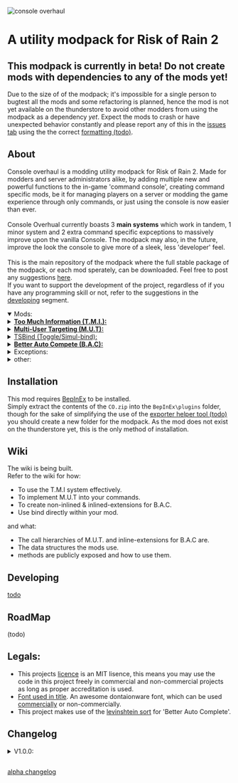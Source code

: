 ![console overhaul](https://github.com/8BitShadow/media-resources/blob/main/console%20overhaul.png?raw=true)
# A utility modpack for Risk of Rain 2

## **This modpack is currently in beta! Do not create mods with dependencies to any of the mods yet!**
Due to the size of of the modpack; it's impossible for a single person to bugtest all the mods and some refactoring is planned, hence the mod is not yet available on the thunderstore to avoid other modders from using the modpack as a dependency <i>yet</i>. Expect the mods to crash or have unexpected behavior constantly and please report any of this in the [issues tab](https://github.com/8BtS-A-to-IA/Console-Overhaul/issues) using the the correct [formatting (todo)]().

## About
Console overhaul is a modding utility modpack for Risk of Rain 2. Made for modders and server administrators alike, by adding multiple new and powerful functions to the in-game 'command console', creating command specific mods, be it for managing players on a server or modding the game experience through only commands, or just using the console is now easier than ever.
<br><br>
Console Overhual currently boasts 3 <b>main systems</b> which work in tandem, 1 minor system and 2 extra command specific expceptions to massively improve upon the vanilla Console. The modpack may also, in the future, improve the look the console to give more of a sleek, less 'developer' feel.
<br><br>
This is the main repository of the modpack where the full stable package of the modpack, or each mod sperately, can be downloaded. Feel free to post any suggestions [here](https://github.com/8BtS-A-to-IA/Console-Overhaul/issues).<br>
If you want to support the development of the project, regardless of if you have any programming skill or not, refer to the suggestions in the [developing](#developing) segment.

<details open>
  <summary>Mods:</summary>
  <details>
    <summary><b><a href="https://github.com/8BtS-A-to-IA/Console-Overhaul-TMI">Too Much Information (T.M.I.):</a></b></summary>
  
- The T.M.I system is called either the "Too Much Information" system or the "Player Stats" API - this systems allows any mod and CC to retrieve virtually any supported information on a players' CharacterBody.<br>
      And yes, before you ask, the name <b><i>is</i></b> pun name based off of the minecraft mods 'Not/Just Enough Items' (N/J.E.I.).<br><br>
The system uses a generic interface allowing retrieval of any data from just a single method called `GetVariableFromString()`, requiring only the name of the variable, the body to target and an object of the return type. To help with finding what the type of a specific stat is (dynamically), a method exists which allows you to retrieve the type of any of the fetchable data; `GetVariableTypeFromString()`, requiring only the name of the variable and the body to target.
<br><br>
- As an alternative to `GetVariableFromString()`, you can use `GetVariableObjectFromString()` with just the variables' name, body and optionally the type if it's already known and it will return the stat in object form.<br>
      It is, however, recommended to define the type if possible as the runtime will spend much less time searching for the object.
<br><br>
- This system is planned to be extensible; meaning if you want to add a new type that can be retrieved/changed or any missed stat you can create an 'extension' mod which adds this functionality. This should be available sometime in late-beta/early-realease.
</details>

<details>
  <summary><b><a href="https://github.com/8BtS-A-to-IA/Console-Overhaul-MUT">Multi-User Targeting (M.U.T):</a></b></summary>
  
- The M.U.T system is called the "Multi-User Targeting" system - this system allows both console commands and other mods to be able to easily target multiple players' CharacterBodies with an extremely flexible targeting system.
<br><br>
Almost all statistics that a characterBody has access to can be queried against to allow accurate targeting, instead of just a user's name - anything from their health to the amount of hitboxes their current character has can be queried thanks to the T.M.I system.
<br><br>
- M.U.T. 'queries' can add to, or remove from, the list of CharacterBodies to get, allowing you to--for example--quickly target everyone but yourself with the simple query: "all&!me", which translates to "all players AND NOT the local player", or more powerfully; to target everyone with at least 10 items and not yourself: "all:itemcountany=>10&!me".<br>
    There is no (soft) limit to the amount of 'additional queries' (&s) that can be made in a single query, you can--if you're so inclined--have a query with even 100 'additional queries'.
  <br><br>
  <summary>Sadly, this is not extensible due to its complexity and there are no plans of making it extensible.</summary>
</details>

<details>
  <summary><a href="https://github.com/8BtS-A-to-IA/Console-Overhaul-TSBind">TSBind (Toggle/Simul-bind):</a></summary>
  
- The 'Binding' system is a very simple alternative system to the "SimpleMacros" mod which allows you to bind any console command (CC) to any key unity supports, this mod has no UI and is controlled entirely from the console - enabling support with any mod.
  <br><br>
- Simply bind a key by doing `COSimulBind [key] [command]` in the console then press the key when the console is closed and the CC will automatically be sent.<br>
    If the command is run multiple times with the same key, all commands defined when binding will run one after the other - all at once.
  <br><br>
You can also use `CObind [key] [command]`--similarly to `COSimulBind` when used multiple times--to preform the same action but each press will switch between calling one command then the next in the order of when it was bound, for example running `CObind p 'timescale 0'` then `CObind p 'timescale 1'` will set the timescale of the game to 0 when the <kbd>p</kbd> key is pressed then back to 1 when it is pressed again - looping back to 0 when pressed again.
  <br><br>
You can unbind the latest bind of the respective type by calling the command with no second parameter, for example: running `COBind P` will attempt to unbind the latest command bound to the <kbd>p</kbd> key. Alternatively you can use the `COUnbind` command with at least one argument to unbind a keybind at a specific index of the 'toggle' bind type, 2 arguments to unbind at an index of the specified bind type ('toggle' or 'simul') or 3 arguments (with the first argument being ignored) which will let you unbind the first found of the selected keybind.
</details>

<details>
  <summary><b><a href="https://github.com/8BtS-A-to-IA/Console-Overhaul-BAC">Better Auto Compete (B.A.C):</a></b></summary>
  
- The B.A.C system is called the "Better Auto Complete" system; it's an alternative from "DebugToolkit" where this uses the <kbd>TAB</kbd> key to cycle through suggestions instead of the <kbd>↓</kbd> key, is extensible and gets the closest matching suggestion according to a levishtein sort.<br>
The name was made before DebugToolkit was even public...so...
  <br><br>
- This system can work seamlessly with any new CC from any mod as long as it follows the simple naming convention; in the name of the CC, have the order of identifiers be in the same order as the arguments for your CC.
  <br><br>
- If the user presses tab when there is no argument text then all items related to the identifier will be suggested in cycle--including M.U.T's "me", "all", "*", "alive", e.c.t special queries when cycling through the players if it's installed--otherwise the closest possible match will be suggested instead.
  <br><br>
- The identifiers may be any of the following: player, item, buff, equipment or team and is possible to have multiple identifiers in a single CC. This can be extended by other mods that have their own enumerable sets that their CCs can use may inject that enumerable into B.A.C. For example a mod may add a CC which only targets enemy NPCs, thus this specific CC would want to cycle through enemy NPC names/object-IDs - the mod can generate that list and inject it, along with a recognition token (a new ACRI), directly into B.A.C. allowing for *any* CC with that specific ACRI in its name to be able to cycle through the newly added enumerable.<br>
A mod can also create a 'special fill' extension where B.A.C. will only itterate through the injected enumerable on a specific set of console commands instead of the ACRI, like the CC "COBind" (from ['TSBind'](https://github.com/8BtS-A-to-IA/Console-Overhaul-TSBind)) will be the only case where all possible non-bound key-binds will be cycled through as it is specially filled to only ever run specifically on the "COBind" CC - unless changed by other mods.
</details>
</details>

<details>
  <summary>Exceptions:</summary>
  <details>
    <summary>'not in mission' exception:</summary>
    
- When creating a new ConCommand, you can use the method `CheckIfInStage()` at the head to force players to have a stage loaded for your command to be usable.
    <br><br>
- This is particularly useful if your command requires a player or structure to be loaded.
  </details>
  <details>
    <summary>'One player targetable' exception:</summary>
- When creating multiple new ConCommands, where some use M.U.T. and some must not, you can use the method `GetPlayerBodyByName()` instead of `GetPlayerBodiesByName()`, which will attempt to retrieve just one player's CharacterBody and stop a console command if the user is trying to target multiple players - producing a warning to the player that the command is incompatible with M.U.T.
    <br><br>
- This is particularly useful for cleaning your commands up while also handling users attempting to misuse the command.
  </details>
</details>

<details>
  <summary>other:</summary>
  <details>
    <summary><a href="https://github.com/8BtS-A-to-IA/Console-Overhaul-MCC">Miscellaneous Console Commands (M.C.C.):</a></summary>
    <summary>Miscellaneous Console Commands (M.C.C.):</summary>
- M.C.C. is an expansion mod for the console overhaul modpack which provides some debugging commands both specifically for M.U.T, B.A.C. and TSBind, and general modding.
  </details>
</details>

## Installation
This mod requires [BepInEx](https://thunderstore.io/package/bbepis/BepInExPack/) to be installed.<br>
Simply extract the contents of the `CO.zip` into the `BepInEx\plugins` folder, though for the sake of simplifying the use of the [exporter helper tool (todo)]() you should create a new folder for the modpack. As the mod does not exist on the thunderstore yet, this is the only method of installation.

## Wiki
The wiki is being built.<br>
Refer to the wiki for how:
- To use the T.M.I system effectively.
- To implement M.U.T into your commands.
- To create non-inlined & inlined-extensions for B.A.C.
- Use bind directly within your mod.

and what:
- The call hierarchies of M.U.T. and inline-extensions for B.A.C are.
- The data structures the mods use.
- methods are publicly exposed and how to use them.

## Developing
[todo](https://github.com/18F/open-source-guide/blob/18f-pages/pages/making-readmes-readable.md#instructions-for-how-people-can-help)

## RoadMap
(todo)

## Legals:
- This projects [licence](LICENSE) is an MIT lisence, this means you may use the code in this project freely in commercial and non-commercial projects as long as proper accreditation is used.<br>
- [Font used in title](https://www.dafont.com/frozen-crystal.font). An awesome dontaionware font, which can be used [commercially](www.iconian.com/commercial.html) or non-commercially.<br>
- This project makes use of the [levinshtein sort](https://www.dotnetperls.com/levenshtein) for 'Better Auto Complete'.<br>

## Changelog
<details>
    <summary>V1.0.0:</summary>
</details>


## 
[alpha changelog](./Alpha%20Changelog)
